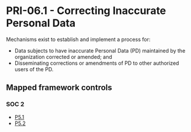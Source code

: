 # PRI-06.1 - Correcting Inaccurate Personal Data
Mechanisms exist to establish and implement a process for:
 - Data subjects to have inaccurate Personal Data (PD) maintained by the organization corrected or amended; and
 - Disseminating corrections or amendments of PD to other authorized users of the PD.
## Mapped framework controls
### SOC 2
- [P5.1](../soc2/p51.md)
- [P5.2](../soc2/p52.md)